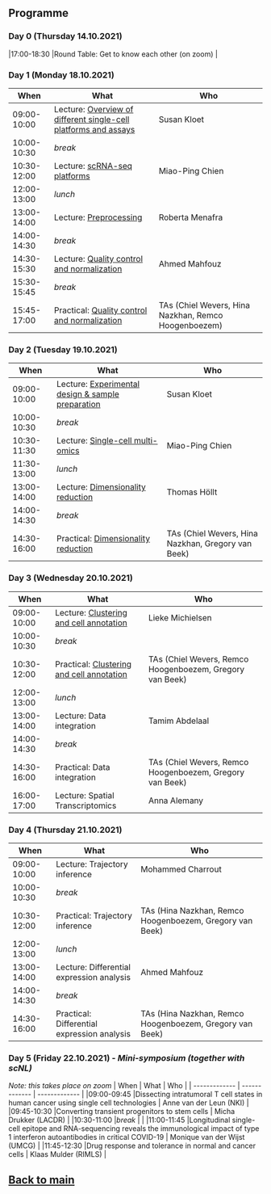 ## Programme

### Day 0 (Thursday 14.10.2021)
|17:00-18:30 |Round Table: Get to know each other (on zoom) |

### Day 1 (Monday 18.10.2021)
| When | What | Who |
| ------------- | ------------- | ------------- |
|09:00-10:00 |Lecture: [Overview of different single-cell platforms and assays](Lectures/Day1_Overview_single_cell_sequencing_Kloet.pdf) | Susan Kloet |
|10:00-10:30 |_break_ |  |
|10:30-12:00 |Lecture: [scRNA-seq platforms](Lectures/Day1_scRNA-seq_platforms_Chien.pdf) | Miao-Ping Chien |
|12:00-13:00 |_lunch_ |  |
|13:00-14:00 |Lecture: [Preprocessing](Lectures/Day1_Preprocessing_Menafra.pdf) | Roberta Menafra |
|14:00-14:30 |_break_| |
|14:30-15:30 |Lecture: [Quality control and normalization](Lectures/Day1_QC_and_Normalization_Mahfouz.pdf) | Ahmed Mahfouz |
|15:30-15:45 |_break_ | |
|15:45-17:00 |Practical: [Quality control and normalization](session-qc-normalization/QC_Normalization.md) | TAs (Chiel Wevers, Hina Nazkhan, Remco Hoogenboezem) |

### Day 2 (Tuesday 19.10.2021)
| When | What | Who |
| ------------- | ------------- | ------------- |
|09:00-10:00 |Lecture: [Experimental design & sample preparation](Lectures/Day2_Sample_prep_and_experimental_design_Kloet.pdf) | Susan Kloet |
|10:00-10:30 |_break_ |  |
|10:30-11:30 |Lecture: [Single-cell multi-omics](Lectures/Day2_Single-cell_multi_omics_Chien.pdf) | Miao-Ping Chien |
|11:30-13:00 |_lunch_ |  |
|13:00-14:00 |Lecture: [Dimensionality reduction](Lectures/Day2_Dimensionality_Reduction_Hollt.pdf) | Thomas Höllt |
|14:00-14:30 |_break_ | |
|14:30-16:00 |Practical: [Dimensionality reduction](session-dimensionalityreduction/Dimensionality_Reduction.md) | TAs (Chiel Wevers, Hina Nazkhan, Gregory van Beek) |

### Day 3 (Wednesday 20.10.2021)
| When | What | Who |
| ------------- | ------------- | ------------- |
|09:00-10:00 |Lecture: [Clustering and cell annotation](Lectures/Day3_clustering_cell_annotation_Michielsen.pdf) | Lieke Michielsen |
|10:00-10:30 |_break_ |  |
|10:30-12:00 |Practical: [Clustering and cell annotation](session-clustering/Clustering.md) | TAs (Chiel Wevers, Remco Hoogenboezem, Gregory van Beek) |
|12:00-13:00 |_lunch_ |  |
|13:00-14:00 |Lecture: Data integration | Tamim Abdelaal |
|14:00-14:30 |_break_ | |
|14:30-16:00 |Practical: Data integration | TAs (Chiel Wevers, Remco Hoogenboezem, Gregory van Beek) |
|16:00-17:00 |Lecture: Spatial Transcriptomics | Anna Alemany |

### Day 4 (Thursday 21.10.2021)
| When | What | Who |
| ------------- | ------------- | ------------- |
|09:00-10:00 |Lecture: Trajectory inference | Mohammed Charrout |
|10:00-10:30 |_break_ |  |
|10:30-12:00 |Practical: Trajectory inference | TAs (Hina Nazkhan, Remco Hoogenboezem, Gregory van Beek) |
|12:00-13:00 |_lunch_ |  |
|13:00-14:00 |Lecture: Differential expression analysis | Ahmed Mahfouz |
|14:00-14:30 |_break_ | |
|14:30-16:00 |Practical: Differential expression analysis | TAs (Hina Nazkhan, Remco Hoogenboezem, Gregory van Beek) |

### Day 5 (Friday 22.10.2021) - _Mini-symposium (together with scNL)_
_*Note: this takes place on zoom*_
| When | What | Who |
| ------------- | ------------- | ------------- |
|09:00-09:45 |Dissecting intratumoral T cell states in human cancer using single cell technologies | Anne van der Leun (NKI) |
|09:45-10:30 |Converting transient progenitors to stem cells | Micha Drukker (LACDR) |
|10:30-11:00 |_break_ | |
|11:00-11:45 |Longitudinal single-cell epitope and RNA-sequencing reveals the immunological impact of	type 1 interferon autoantibodies in critical COVID-19 | Monique van der Wijst (UMCG) |
|11:45-12:30 |Drug response and tolerance in normal and cancer cells | Klaas Mulder (RIMLS) |


## [Back to main](README.md)
